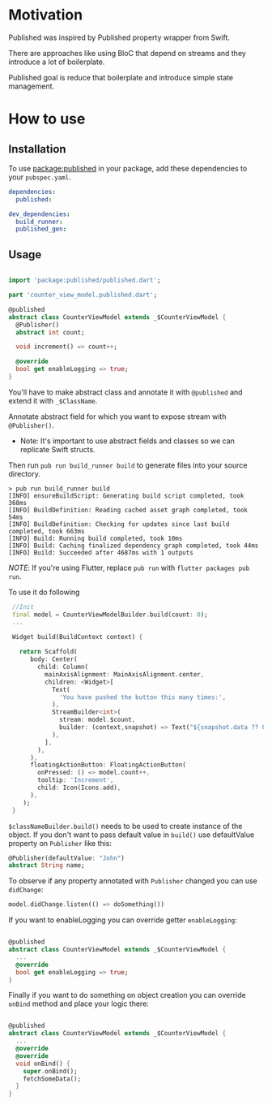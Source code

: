 
# Motivation

Published was inspired by Published property wrapper from Swift.

There are approaches like using BloC that depend on streams and they introduce a lot of boilerplate.

Published goal is reduce that boilerplate and introduce simple state management.


# How to use

## Installation

To use [package:published][published] in your package, add these
dependencies to your `pubspec.yaml`.

```yaml
dependencies:
  published:

dev_dependencies:
  build_runner:
  published_gen:
```

## Usage

```dart

import 'package:published/published.dart';

part 'counter_view_model.published.dart';

@published
abstract class CounterViewModel extends _$CounterViewModel {
  @Publisher()
  abstract int count;

  void increment() => count++;

  @override
  bool get enableLogging => true;
}

```

You'll have to make abstract class and annotate it with `@published` and extend it with `_$ClassName`.

Annotate abstract field for which you want to expose stream with `@Publisher()`.

* Note: It's important to use abstract fields and classes so we can replicate Swift structs.

Then run `pub run build_runner build` to generate files into your source directory.

```console
> pub run build_runner build
[INFO] ensureBuildScript: Generating build script completed, took 368ms
[INFO] BuildDefinition: Reading cached asset graph completed, took 54ms
[INFO] BuildDefinition: Checking for updates since last build completed, took 663ms
[INFO] Build: Running build completed, took 10ms
[INFO] Build: Caching finalized dependency graph completed, took 44ms
[INFO] Build: Succeeded after 4687ms with 1 outputs
```

_NOTE_: If you're using Flutter, replace `pub run` with
`flutter packages pub run`.


To use it do following

``` dart
 //Init
 final model = CounterViewModelBuilder.build(count: 0);
 ...

 Widget build(BuildContext context) {
   
   return Scaffold(
      body: Center(
        child: Column(
          mainAxisAlignment: MainAxisAlignment.center,
          children: <Widget>[
            Text(
              'You have pushed the button this many times:',
            ),
            StreamBuilder<int>(
              stream: model.$count,
              builder: (context,snapshot) => Text("${snapshot.data ?? 0}");
            ),
          ],
        ),
      ),
      floatingActionButton: FloatingActionButton(
        onPressed: () => model.count++,
        tooltip: 'Increment',
        child: Icon(Icons.add),
      ),
    );
 }

```

`$classNameBuilder.build()` needs to be used to create instance of the object. If you don't want to pass default value in `build()` use defaultValue property on `Publisher` like this:

``` dart
@Publisher(defaultValue: "John")
abstract String name;
```

To observe if any property annotated with `Publisher` changed you can use `didChange`:

```dart
model.didChange.listen(() => doSomething())
```

If you want to enableLogging you can override getter `enableLogging`:

```dart

@published
abstract class CounterViewModel extends _$CounterViewModel {
  ...
  @override
  bool get enableLogging => true;
}

```

Finally if you want to do something on object creation you can override `onBind` method and place your logic there:

```dart

@published
abstract class CounterViewModel extends _$CounterViewModel {
  ...
  @override
  @override
  void onBind() {
    super.onBind();
    fetchSomeData();
  }
}

```


[published]: https://pub.dev/packages/published